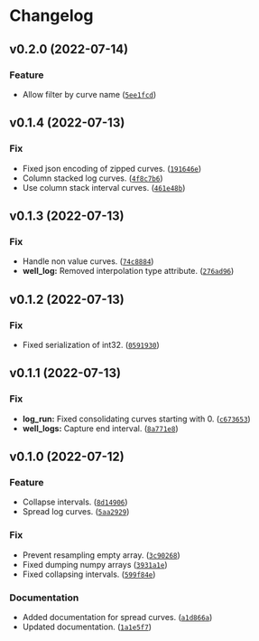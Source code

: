 # Changelog

<!--next-version-placeholder-->

## v0.2.0 (2022-07-14)
### Feature
* Allow filter by curve name ([`5ee1fcd`](https://github.com/RoxarAPI/roxar2json/commit/5ee1fcd12ebf774bac0281897c9d53455368287d))

## v0.1.4 (2022-07-13)
### Fix
* Fixed json encoding of zipped curves. ([`191646e`](https://github.com/RoxarAPI/roxar2json/commit/191646eb91dbc1d769359684560fd94e2b8b49d3))
* Column stacked log curves. ([`4f8c7b6`](https://github.com/RoxarAPI/roxar2json/commit/4f8c7b6a7a754abdd5b57a07f1fde57f78a88a59))
* Use column stack interval curves. ([`461e48b`](https://github.com/RoxarAPI/roxar2json/commit/461e48b9b167782cfbf2b2be6d92d5d296976956))

## v0.1.3 (2022-07-13)
### Fix
* Handle non value curves. ([`74c8884`](https://github.com/RoxarAPI/roxar2json/commit/74c88849375b1c1b0f6a18e2c39a35bb6f960aed))
* **well_log:** Removed interpolation type attribute. ([`276ad96`](https://github.com/RoxarAPI/roxar2json/commit/276ad96d0fb05c9e2859ff78d00b5aca50dd0b93))

## v0.1.2 (2022-07-13)
### Fix
* Fixed serialization of int32. ([`0591930`](https://github.com/RoxarAPI/roxar2json/commit/05919308e91278bcea57ae7682238aa07e986cff))

## v0.1.1 (2022-07-13)
### Fix
* **log_run:** Fixed consolidating curves starting with 0. ([`c673653`](https://github.com/RoxarAPI/roxar2json/commit/c6736539a6b7af12e56720b86c02230af6f764dd))
* **well_logs:** Capture end interval. ([`8a771e8`](https://github.com/RoxarAPI/roxar2json/commit/8a771e83fffb16f1cad3ee88ab25fb0e80339456))

## v0.1.0 (2022-07-12)
### Feature
* Collapse intervals. ([`8d14906`](https://github.com/RoxarAPI/roxar2json/commit/8d149067735b23b7bb3709e9d7b85796fdf93733))
* Spread log curves. ([`5aa2929`](https://github.com/RoxarAPI/roxar2json/commit/5aa29298e78680b2854ef2e2e70d2154d9c06934))

### Fix
* Prevent resampling empty array. ([`3c90268`](https://github.com/RoxarAPI/roxar2json/commit/3c90268f7bd8743ab8fb358f5bcb56f471de4198))
* Fixed dumping numpy arrays ([`3931a1e`](https://github.com/RoxarAPI/roxar2json/commit/3931a1ebd2c7ed409daaea1c59a145f2f63569ef))
* Fixed collapsing intervals. ([`599f84e`](https://github.com/RoxarAPI/roxar2json/commit/599f84eebc8e0a7ab7039355c9fd6e5c44cc1110))

### Documentation
* Added documentation for spread curves. ([`a1d866a`](https://github.com/RoxarAPI/roxar2json/commit/a1d866a86b84a89480cb5021c97dcc53d5424c8e))
* Updated documentation. ([`1a1e5f7`](https://github.com/RoxarAPI/roxar2json/commit/1a1e5f7e042bf0e604b8bb988d95d9922cd85df3))
